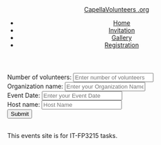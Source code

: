 <!DOCTYPE html>
<html lang="en-US">

<head>
  <title>Invitation Page</title>
  <link rel="stylesheet" type="text/css" href="css/main.css" />
  <script type="text/javascript">

    // Global data
    var invitations = [];
    var numberOfVolunteers = null;
    var organizationName = null;
    var eventDate = null;
    var hostName = null;
    function processForm() {
      // Read number of volunteers, event date, organization name, and host name
      numberOfVolunteers = parseInt(document.getElementsByName("numberOfVolunteers")[0].value);
      organizationName = document.getElementsByName("organizationName")[0].value;
      eventDate = document.getElementsByName("eventDate")[0].value;
      hostName = document.getElementsByName("hostName")[0].value;
      createForm();
      return false;
    }
    // Based upon number of volunteers, loop to ask recipient name
    function createForm() {
      let htmlForm = `<form onsubmit="return readData()">`;
      for (let i = 0; i < numberOfVolunteers; i++) {
        htmlForm += `<label for="recipientName${i}">Recipient ${i + 1} name:</label>
                   <input type="text" name="recipientName${i}" placeholder="Enter your Recipient ${i + 1} Name" /><br/>`;
      }
      htmlForm += `<input type="submit" value="Submit"><br/><br/></form>`;
      document.getElementById("pageForm").innerHTML = htmlForm;
    }
    function readData() {
      // Reset invitation array
      invitations = [];
      // read input data
      for (let i = 0; i < numberOfVolunteers; i++) {
        const recipientName = document.getElementsByName(`recipientName${i}`)[0].value;
        // validating the input data (trim is user truncate the whitespaces)
        if (recipientName.trim() == "") {
          alert(`Please fill the data for recipient ${i + 1}.`);
          return false;
        }
        // Add to invitations array
        invitations.push({ recipientName, eventDate, organizationName, hostName });
      }
      displayInvitations();
      return false; // making browser not to refresh
    }
    // Display all invitations in the invitations array
    function displayInvitations() {
      const article = document.getElementById("placeholderContent");
      if (invitations.length === 0) {  // If invitations array is empty
        article.innerHTML = 'No invitations to display';
        return;
      }
      let html = "";
      for (let i = 0; i < invitations.length; i++) {
        html += `Hello ${invitations[i].recipientName}!
          <br />
          <br /> You have been invited to volunteer for an event held by
          ${invitations[i].organizationName} on
          ${invitations[i].eventDate}.
          <br />
          <br />Thanks!<br />
          <br />
          ${invitations[i].hostName}<br /><br />`;
      }
      article.innerHTML = html;
    }
  </script>
</head>
<body>
  <header>
    <div class="top">
      <a class="logo" href="index.html">CapellaVolunteers
        <span class="dotcom">.org</span>
      </a>
    </div>
    <nav>
      <ul class="topnav">
        <li>
          <a href="index.html">Home</a>
        </li>
        <li>
          <a href="invitation.html" class="active">Invitation</a>
        </li>
        <li>
          <a href="gallery.html">Gallery</a>
        </li>
        <li>
          <a href="registration.html">Registration</a>
        </li>
      </ul>
    </nav>
  </header>
  <section id="pageGlobalForm">
    <form onsubmit="return processForm()">
      <label for="numberOfVolunteers">Number of volunteers:</label>
      <input type="number" min="1" name="numberOfVolunteers" placeholder="Enter number of volunteers" /><br />
      <label for="organizationName">Organization name:</label>
      <input type="text" name="organizationName" placeholder="Enter your Organization Name" /><br />
      <label for="eventDate">Event Date:</label>
      <input type="text" name="eventDate" placeholder="Enter your Event Date" /><br />
      <label for="hostName">Host name:</label>
      <input type="text" name="hostName" placeholder="Host Name" /><br />
      <input type="submit" value="Submit"></form><br />
    </form>
  </section>
  <section id="pageForm"></section>
  <article id="placeholderContent"></article>
  <footer>This events site is for IT-FP3215 tasks.
  </footer>
</body>
</html>
